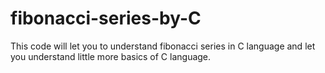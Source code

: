 # fibonacci-series-by-C
This code will let you to understand fibonacci series in C language and let you understand little more basics of C language.
